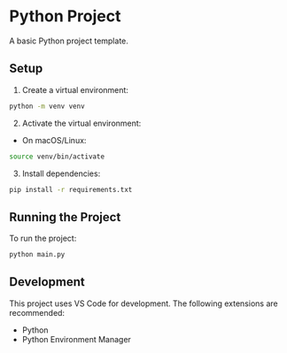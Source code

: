 # Python Project

A basic Python project template.

## Setup

1. Create a virtual environment:

```bash
python -m venv venv
```

2. Activate the virtual environment:

- On macOS/Linux:

```bash
source venv/bin/activate
```

3. Install dependencies:

```bash
pip install -r requirements.txt
```

## Running the Project

To run the project:

```bash
python main.py
```

## Development

This project uses VS Code for development. The following extensions are recommended:

- Python
- Python Environment Manager
